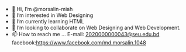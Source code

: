 - 👋 Hi, I’m @morsalin-miah
- 👀 I’m interested in Web Designing
- 🌱 I’m currently learning HTML
- 💞️ I’m looking to collaborate on Web Designing and Web Development.
- 📫 How to reach me ...
E-mail: 2020000000043@seu.edu.bd
facebook:https://www.facebook.com/md.morsalin.1048
<!---
morsalin-miah/morsalin-miah is a ✨ special ✨ repository because its `README.md` (this file) appears on your GitHub profile.
You can click the Preview link to take a look at your changes.
--->
